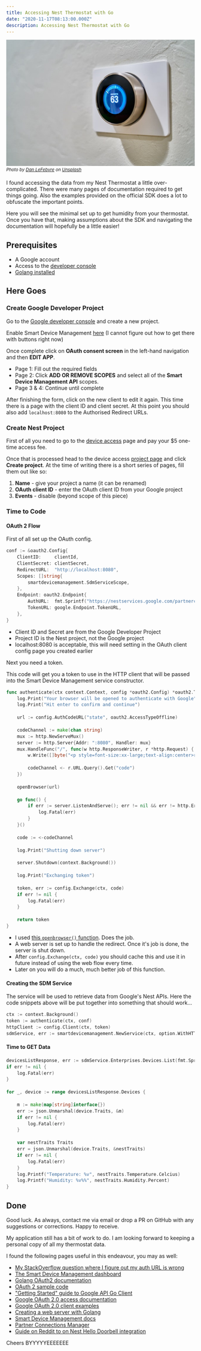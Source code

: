 ```yaml
---
title: Accessing Nest Thermostat with Go
date: "2020-11-17T08:13:00.000Z"
description: Accessing Nest Thermostat with Go
---
```


!["a Nest thermostat"](./dan-lefebvre-RFAHj4tI37Y-unsplash.jpg)
<sup>_Photo by [Dan LeFebvre][6] on [Unsplash][7]_</sup>

I found accessing the data from my Nest Thermostat a little over-complicated.
There were many pages of documentation required to get things going. Also the
examples provided on the official SDK does a lot to obfuscate the important
points.

Here you will see the minimal set up to get humidity from your thermostat. Once
you have that, making assumptions about the SDK and navigating the documentation
will hopefully be a little easier!

## Prerequisites

- A Google account
- Access to the [developer console][0]
- [Golang installed][1]

## Here Goes

### Create Google Developer Project

Go to the [Google developer console][0] and create a new project.

Enable Smart Device Management [here][4] (I cannot figure out how to get there
with buttons right now)

Once complete click on **OAuth consent screen** in the left-hand navigation
and then **EDIT APP**.

- Page 1: Fill out the required fields
- Page 2: Click **ADD OR REMOVE SCOPES** and select all of the **Smart Device
  Management API** scopes.
- Page 3 & 4: Continue until complete

After finishing the form, click on the new client to edit it again. This time
there is a page with the client ID and client secret. At this point you should
also add `localhost:8080` to the Authorised Redirect URLs.

### Create Nest Project

First of all you need to go to the [device access][2] page and pay your \$5
one-time access fee.

Once that is processed head to the device access [project page][3] and click
**Create project**. At the time of writing there is a short series of pages,
fill them out like so:

1. **Name** - give your project a name (it can be renamed)
2. **OAuth client ID** - enter the OAuth client ID from your Google project
3. **Events** - disable (beyond scope of this piece)

### Time to Code

#### OAuth 2 Flow

First of all set up the OAuth config.

```go
conf := &oauth2.Config{
    ClientID:     clientId,
    ClientSecret: clientSecret,
    RedirectURL:  "http://localhost:8080",
    Scopes: []string{
        smartdevicemanagement.SdmServiceScope,
    },
    Endpoint: oauth2.Endpoint{
        AuthURL:  fmt.Sprintf("https://nestservices.google.com/partnerconnections/%s/auth", projectID),
        TokenURL: google.Endpoint.TokenURL,
    },
}
```

- Client ID and Secret are from the Google Developer Project
- Project ID is the Nest project, not the Google project
- localhost:8080 is acceptable, this will need setting in the OAuth client config page you created earlier

Next you need a token.

This code will get you a token to use in the HTTP client that will be
passed into the Smart Device Management service constructor.

```go
func authenticate(ctx context.Context, config *oauth2.Config) *oauth2.Token {
    log.Print("Your browser will be opened to authenticate with Google")
    log.Print("Hit enter to confirm and continue")

    url := config.AuthCodeURL("state", oauth2.AccessTypeOffline)

    codeChannel := make(chan string)
    mux := http.NewServeMux()
    server := http.Server{Addr: ":8080", Handler: mux}
    mux.HandleFunc("/", func(w http.ResponseWriter, r *http.Request) {
        w.Write([]byte("<p style=font-size:xx-large;text-align:center>return to your terminal</p>"))

        codeChannel <- r.URL.Query().Get("code")
    })

    openBrowser(url)

    go func() {
        if err := server.ListenAndServe(); err != nil && err != http.ErrServerClosed {
            log.Fatal(err)
        }
    }()

    code := <-codeChannel

    log.Print("Shutting down server")

    server.Shutdown(context.Background())

    log.Print("Exchanging token")

    token, err := config.Exchange(ctx, code)
    if err != nil {
        log.Fatal(err)
    }

    return token
}
```

- I used [this `openbrowser()` function][5]. Does the job.
- A web server is set up to handle the redirect. Once it's job is done, the
  server is shut down.
- After `config.Exchange(ctx, code)` you should cache this and use it in future
  instead of using the web flow every time.
- Later on you will do a much, much better job of this function.

#### Creating the SDM Service

The service will be used to retrieve data from Google's Nest APIs.
Here the code snippets above will be put together into something
that should work...

```go
ctx := context.Background()
token := authenticate(ctx, conf)
httpClient := config.Client(ctx, token)
sdmService, err := smartdevicemanagement.NewService(ctx, option.WithHTTPClient(httpClient))
```

#### Time to GET Data

```go
devicesListResponse, err := sdmService.Enterprises.Devices.List(fmt.Sprintf("enterprises/%s", projectID)).Do()
if err != nil {
    log.Fatal(err)
}

for _, device := range devicesListResponse.Devices {

    m := make(map[string]interface{})
    err := json.Unmarshal(device.Traits, &m)
    if err != nil {
        log.Fatal(err)
    }

    var nestTraits Traits
    err = json.Unmarshal(device.Traits, &nestTraits)
    if err != nil {
        log.Fatal(err)
    }
    log.Printf("Temperature: %v", nestTraits.Temperature.Celcius)
    log.Printf("Humidity: %v%%", nestTraits.Humidity.Percent)
}
```

## Done

Good luck. As always, contact me via email or drop a PR on GitHub with any
suggestions or corrections. Happy to receive.

My application still has a bit of work to do. I am looking forward to keeping a
personal copy of all my thermostat data.

I found the following pages useful in this endeavour, you may as well:

- [My StackOverflow question where I figure out my auth URL is wrong][8]
- [The Smart Device Management dashboard][9]
- [Golang OAuth2 documentation][10]
- [OAuth 2 sample code][11]
- ["Getting Started" guide to Google API Go Client][12]
- [Google OAuth 2.0 access documentation][13]
- [Google OAuth 2.0 client examples][14]
- [Creating a web server with Golang][15]
- [Smart Device Management docs][16]
- [Partner Connections Manager][17]
- [Guide on Reddit to on Nest Hello Doorbell integration][18]

Cheers BYYYYYEEEEEEE

[0]: https://console.developers.google.com/
[1]: https://golang.org/doc/install
[2]: https://developers.google.com/nest/device-access
[3]: https://console.nest.google.com/device-access/project-list
[4]: https://console.developers.google.com/projectselector2/apis/library/smartdevicemanagement.googleapis.com
[5]: https://gist.github.com/hyg/9c4afcd91fe24316cbf0#file-gistfile1-txt
[6]: https://unsplash.com/@danlefeb
[7]: https://unsplash.com/s/photos/thermostat
[8]: https://stackoverflow.com/questions/64848100/list-devices-and-structures-empty
[9]: https://console.developers.google.com/apis/api/smartdevicemanagement.googleapis.com/overview
[10]: https://godoc.org/golang.org/x/oauth2#example-Config
[11]: https://github.com/googleapis/google-api-go-client/blob/0409c50cb9e1464f5d66cd22dfc03ef76294cf0c/examples/main.go#L135
[12]: https://github.com/googleapis/google-api-go-client/blob/master/GettingStarted.md
[13]: https://developers.google.com/identity/protocols/oauth2?csw=1
[14]: https://cloud.google.com/docs/authentication#oauth-2.0-clients
[15]: https://blog.logrocket.com/creating-a-web-server-with-golang/
[16]: https://pkg.go.dev/google.golang.org/api@v0.35.0/smartdevicemanagement/v1#EnterprisesDevicesService.List
[17]: https://nestservices.google.com/partnerconnections
[18]: https://old.reddit.com/r/homeassistant/comments/j17c7o/guide_nest_hello_doorbell_integration_via_nodered/
